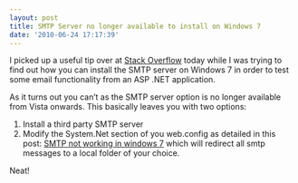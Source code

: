 ```yaml
---
layout: post
title: SMTP Server no longer available to install on Windows 7
date: '2010-06-24 17:17:39'
---
```


<p>I picked up a useful tip over at <a href="http://stackoverflow.com">Stack Overflow</a> today while I was trying to find out how you can install the SMTP server on Windows 7 in order to test some email functionality from an ASP .NET application. </p>  <p>As it turns out you can’t as the SMTP server option is no longer available from Vista onwards. This basically leaves you with two options:</p>  <ol>   <li>Install a third party SMTP server</li>    <li>Modify the System.Net section of you web.config as detailed in this post: <a href="http://stackoverflow.com/questions/1120132/smtp-not-working-in-windows-7">SMTP not working in windows 7</a> which will redirect all smtp messages to a local folder of your choice.</li> </ol>  <p>Neat!</p>
